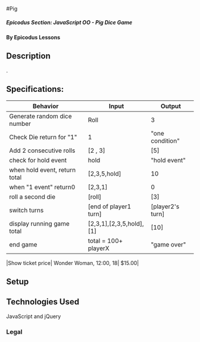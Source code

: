 #Pig

##### Epicodus Section: JavaScript OO - Pig Dice Game

#### By Epicodus Lessons

## Description
.

## Specifications:

| Behavior      | Input | Output |
| ------------- | ------------- | ------------- |
|Generate random dice number | Roll | 3 |
|Check Die return for "1" | 1 | "one condition" |
|Add 2 consecutive rolls | [2 , 3] | [5]|
|check for hold event| hold | "hold event" |
|when hold event, return total| [2,3,5,hold] | 10|
|when "1 event" return0| [2,3,1] | 0|
|roll a second die| [roll] | [3]|
|switch turns| [end of player1 turn] | [player2's turn]|
|display running game total|[2,3,1],[2,3,5,hold],[1] | [10] |
|end game|total = 100+ playerX | "game over" |


|Show ticket price| Wonder Woman, 12:00, 18| $15.00|

## Setup


## Technologies Used

JavaScript and jQuery

### Legal
